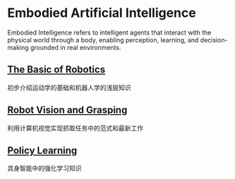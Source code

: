 # Embodied Artificial Intelligence
Embodied Intelligence refers to intelligent agents that interact with the physical world through a body, enabling perception, learning, and decision-making grounded in real environments.

## [The Basic of Robotics](./Robotics/)
初步介绍运动学的基础和机器人学的浅层知识

## [Robot Vision and Grasping](./Vision/)
利用计算机视觉实现抓取任务中的范式和最新工作

## [Policy Learning](./policy/)
具身智能中的强化学习知识